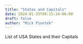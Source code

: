 ```yaml
---
title: "States and Capitals"
date: 2024-01-25T08:15:24-06:00
draft: false
author: "Mick Piontek"
---
```

List of USA States and their Capitals